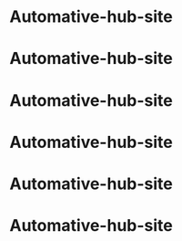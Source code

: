 # Automative-hub-site
# Automative-hub-site
# Automative-hub-site
# Automative-hub-site
# Automative-hub-site
# Automative-hub-site
